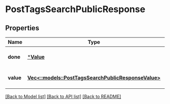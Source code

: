 # PostTagsSearchPublicResponse

## Properties
Name | Type | Description | Notes
------------ | ------------- | ------------- | -------------
**done** | [***Value**](Value.md) |  | [optional] [default to null]
**value** | [**Vec<::models::PostTagsSearchPublicResponseValue>**](PostTagsSearchPublicResponse_value.md) |  | [optional] [default to null]

[[Back to Model list]](../README.md#documentation-for-models) [[Back to API list]](../README.md#documentation-for-api-endpoints) [[Back to README]](../README.md)


